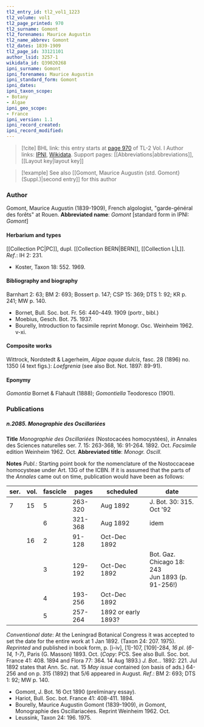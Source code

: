 ```yaml
---
tl2_entry_id: tl2_vol1_1223
tl2_volume: vol1
tl2_page_printed: 970
tl2_surname: Gomont
tl2_forenames: Maurice Augustin
tl2_name_abbrev: Gomont
tl2_dates: 1839-1909
tl2_page_id: 33121101
author_lsid: 3257-1
wikidata_id: Q39020268
ipni_surname: Gomont
ipni_forenames: Maurice Augustin
ipni_standard_form: Gomont
ipni_dates: 
ipni_taxon_scope: 
- Botany
- Algae
ipni_geo_scope: 
- France
ipni_version: 1.1
ipni_record_created: 
ipni_record_modified:
---
```


> [!cite] BHL link: this entry starts at [page 970](https://www.biodiversitylibrary.org/page/33121101) of TL-2 Vol. I
> Author links: [IPNI](https://www.ipni.org/a/3257-1), [Wikidata](https://www.wikidata.org/wiki/Q39020268). Support pages: [[Abbreviations|abbreviations]], [[Layout key|layout key]]

> [!example] See also [[Gomont, Maurice Augustin {std. Gomont} (Suppl.)|second entry]] for this author

### Author

Gomont, Maurice Augustin (1839-1909), French algologist, "garde-général des forêts" at Rouen. 
**Abbreviated name**: *Gomont* \[standard form in IPNI: *Gomont*\]

#### Herbarium and types

[[Collection PC|PC]], dupl. [[Collection BERN|BERN]], [[Collection L|L]].
*Ref*.: IH 2: 231.
- Koster, Taxon 18: 552. 1969.

#### Bibliography and biography

Barnhart 2: 63; BM 2: 693; Bossert p. 147; CSP 15: 369; DTS 1: 92; KR p. 241; MW p. 140.
- Bornet, Bull. Soc. bot. Fr. 56: 440-449. 1909 (portr., bibl.)
- Moebius, Gesch. Bot. 75. 1937.
- Bourelly, Introduction to facsimile reprint Monogr. Osc. Weinheim 1962. v-xi.

#### Composite works

Wittrock, Nordstedt & Lagerheim, *Algae aquae dulcis*, fasc. 28 (1896) no. 1350 (4 text figs.): *Loefgrenia* (see also Bot. Not. 1897: 89-91).

#### Eponymy

*Gomontia* Bornet & Flahault (1888); *Gomontiella* Teodoresco (1901).

### Publications

##### n.2085. Monographie des Oscillariées

**Title**
*Monographie des Oscillariées* (Nostocacées homocystées), *in* Annales des Sciences naturelles ser. 7. 15: 263-368, 16: 91-264. 1892. Oct. *Facsimile* edition Weinheim 1962. Oct.
**Abbreviated title**: *Monogr. Oscill.*

**Notes**
*Publ*.: Starting point book for the nomenclature of the Nostoccaceae homocysteae under Art. 13G of the ICBN. If it is assumed that the parts of the *Annales* came out on time, publication would have been as follows:

|ser.	|vol.	|fascicle	|pages	|scheduled	|date|
|---	|---	|---	|---	|---	|---	|
|7	|15	|5	|263-320	|Aug 1892	|J. Bot. 30: 315. Oct '92|
|	|	|6	|321-368	|Aug 1892	|idem|
|	|16	|2	|91-128	|Oct-Dec 1892|
|	|	|3	|129-192	|Oct-Dec 1892	|Bot. Gaz. Chicago 18: 243<br/>Jun 1893 (p. 91-256!)|
|	|	|4	|193-256	|Oct-Dec 1892|
|	|	|5	|257-264	|1892 or early 1893?|

*Conventional date*: At the Leningrad Botanical Congress it was accepted to set the date for the entire work at 1 Jan 1892. (Taxon 24: 207. 1975).
*Reprinted* and published in book form, p. \[i-iv\], \[1\]-107, \[109\]-284, *16 pl*. (*6-14, 1-7*), Paris (G. Masson) 1893. Oct. (*Copy*: PCS. See also Bull. Soc. bot. France 41: 408. 1894 and Flora 77: 364. 14 Aug 1893.)
*J. Bot...* 1892: 221. Jul 1892 states that Ann. Sc. nat. 15 *May issue* contained (on basis of ads.) 64-256 and on p. 315 (1892) that 5/6 appeared in August.
*Ref*.: BM 2: 693; DTS 1: 92; MW p. 140.
- Gomont, J. Bot. 16 Oct 1890 (preliminary essay).
- Hariot, Bull. Soc. bot. France 41: 408-411. 1894.
- Bourelly, Maurice Augustin Gomont (1839-1909), *in* Gomont, Monographie des Oscillariacées. Reprint Weinheim 1962. Oct.
- Leussink, Taxon 24: 196. 1975.

